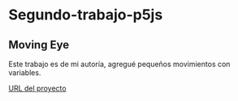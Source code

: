 # Segundo-trabajo-p5js
<h2> Moving Eye </h2>

Este trabajo es de mi autoría, agregué pequeños movimientos con variables.

[URL del proyecto](https://editor.p5js.org/sutcliffe/sketches/1O_uTpbIe)
